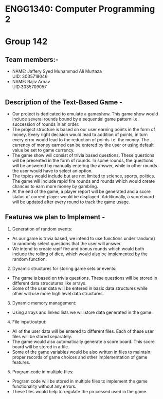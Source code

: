 # ENGG1340: Computer Programming 2                                                 
# Group 142

## Team members:-
* NAME: Jaffery Syed Muhammad Ali Murtaza   
  UID: 3035718046
* NAME: Rajiv Arnav   
  UID:3035709057

## Description of the Text-Based Game -

* Our project is dedicated to emulate a gameshow. This game show would include several rounds bound by a sequential game pattern i.e. succession of rounds in an order.
* The project structure is based on our user earning points in the form of money. Every right decision would lead to addition of points, in turn every error would lead to the reduction of points i.e. the money. The currency of money earned can be entered by the user or using default value be set to game currency.
* The game show will consist of trivia based questions. These questions will be presented in the form of rounds. In some rounds, the questions will be answered by manually   entering the answer, while in other rounds the user would have to select an option.
* The topics would include but are not limited to science, sports, politics. The game will include rapid fire rounds
  and rounds which would create chances to earn more money by gambling.
* At the end of the game, a player report will be generated and a score status of current player would be displayed.
  Additionally, a scoreboard will be updated after every round to track the game usage.

## Features we plan to Implement -

1. Generation of random events:
 * As our game is trivia based, we intend to use functions under random() to randomly select questions that the user will answer.
 * We intend to create rapif fire and bonus rounds which would both include the rolling of dice, which would also be implemented by the random function.

2. Dynamic structures for storing game sets or events:
 * The game is based on trivia questions. These questions will be stored in different data strucutures like arrays.
 * Some of the user data will be entered in basic data structures while other will use more high level data structures.

3. Dynamic memory management:
 * Using arrays and linked lists we will store data generated in the game.

4. File input/output:
 * All of the user data will be entered to different files. Each of these user files will be stored separately.
 * The game would also automatically generate a score board. This score board will be stored in a file.
 * Some of the game variables would be also written in files to maintain proper records of game choices and other implementation of game features.

5. Program code in multiple files:
 * Program code will be stored in multiple files to implement the game functionality without any errors.
 * These files would help to regulate the processed used in the game.
